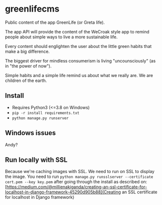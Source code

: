 # greenlifecms

Public content of the app GreenLife (or Greta life).

The app API will provide the content of the WeCroak style app to remind people about simple ways to live a more sustainable life.

Every content should englighten the user about the little green habits that make a big difference.

The biggest driver for mindless consumerism is living "uncounsciously" (as in "the power of now").

Simple habits and a simple life remind us about what we really are. We are children of the earth.

## Install
- Requires Python3 (<=3.8 on Windows)
- `pip -r install requirements.txt`
- `python manage.py runserver`

## Windows issues

Andy?

## Run locally with SSL

Because we're caching images with SSL. We need to run on SSL to display the image. You need to run `python manage.py runsslserver --certificate cert.pem --key key.pem` after going through the install as described on: [https://medium.com/@millienakiganda/creating-an-ssl-certificate-for-localhost-in-django-framework-45290d905b88](Creating an SSL certificate for localhost in Django framework)
